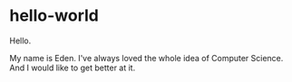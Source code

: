 # hello-world

Hello. 

My name is Eden.
 I've always loved the whole idea of Computer Science.
 And I would like to get better at it.
